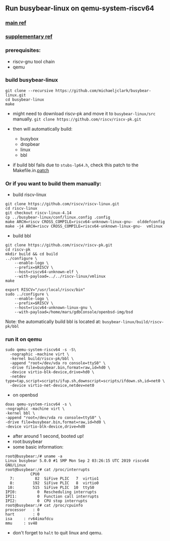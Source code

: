 ## Run busybear-linux on qemu-system-riscv64

### [main ref](https://github.com/michaeljclark/busybear-linux)

### [supplementary ref](https://www.cnx-software.com/2018/03/16/how-to-run-linux-on-risc-v-with-qemu-emulator/)

### prerequisites:
  -   riscv-gnu tool chain
  -   qemu

### build busybear-linux
```
git clone --recursive https://github.com/michaeljclark/busybear-linux.git
cd busybear-linux
make
```
- might need to download riscv-pk and move it to `busybear-linux/src` manually. `git clone https://github.com/riscv/riscv-pk.git`

- then will automatically build: 
  - busybox
  - dropbear
  - linux
  - bbl

- if build bbl fails due to `stubs-lp64.h`, check this patch to the Makefile.in.[patch](https://github.com/riscv/riscv-pk/pull/114/commits/00f0dd04cbdb670f7e81d7fe5c686cb49e7cd182)

  
### Or if you want to build them manually:
- build riscv-linux
```
git clone https://github.com/riscv/riscv-linux.git
cd riscv-linux
git checkout riscv-linux-4.14
cp ../busybear-linux/conf/linux.config .config
make ARCH=riscv CROSS_COMPILE=riscv64-unknown-linux-gnu-  olddefconfig
make -j4 ARCH=riscv CROSS_COMPILE=riscv64-unknown-linux-gnu-  vmlinux
``` 

- build bbl
```
git clone https://github.com/riscv/riscv-pk.git
cd riscv-pk
mkdir build && cd build
../configure \
    --enable-logo \
    --prefix=$RISCV \
    --host=riscv64-unknown-elf \
    --with-payload=../../riscv-linux/vmlinux
make
```
```
export RISCV="/usr/local/riscv/bin"
sudo ../configure \
    --enable-logo \
    --prefix=$RISCV \
    --host=riscv64-unknown-linux-gnu \
    --with-payload=/home/mars/gdbConsole/openbsd-img/bsd
```
Note: the automatically build bbl is located at: `busybear-linux/build/riscv-pk/bbl`

### run it on qemu
```
sudo qemu-system-riscv64 -s -S\
  -nographic -machine virt \
  -kernel build/riscv-pk/bbl \
  -append "root=/dev/vda ro console=ttyS0" \
  -drive file=busybear.bin,format=raw,id=hd0 \
  -device virtio-blk-device,drive=hd0 \
  -netdev type=tap,script=scripts/ifup.sh,downscript=scripts/ifdown.sh,id=net0 \
  -device virtio-net-device,netdev=net0
```
- on openbsd
```
doas qemu-system-riscv64 -s \
-nographic -machine virt \
-kernel bbl \
-append "root=/dev/vda ro console=ttyS0" \
-drive file=busybear.bin,format=raw,id=hd0 \
-device virtio-blk-device,drive=hd0
```
- after around 1 second, booted up!
- root:busybear
- some basic information:
```
root@busybear:/# uname -a
Linux busybear 5.0.0 #1 SMP Mon Sep 2 03:26:15 UTC 2019 riscv64 GNU/Linux
root@busybear:/# cat /proc/interrupts
           CPU0       
  7:         82  SiFive PLIC   7  virtio1
  8:        192  SiFive PLIC   8  virtio0
 10:        515  SiFive PLIC  10  ttyS0
IPI0:         0  Rescheduling interrupts
IPI1:         0  Function call interrupts
IPI2:         0  CPU stop interrupts
root@busybear:/# cat /proc/cpuinfo 
processor	: 0
hart		: 0
isa		: rv64imafdcu
mmu		: sv48
```
- don't forget to `halt` to quit linux and qemu.
